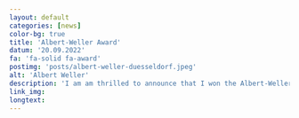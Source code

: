 ```yaml
---
layout: default
categories: [news]
color-bg: true
title: 'Albert-Weller Award'
datum: '20.09.2022'
fa: 'fa-solid fa-award'
postimg: 'posts/albert-weller-duesseldorf.jpeg'
alt: 'Albert Weller'
description: 'I am am thrilled to announce that I won the Albert-Weller award of the Gesellschaft Deutscher Chemiker (GDCh) and Deutsche Bunsen-Gesellschaft (DBG) for my PhD work in the fields of spectroscopy and photocatalysis. Many thanks to the "Fachgruppe Photochemie" for the opportunity to present my awarded results at the 28<sup><i>th</i></sup> Lecture Conference on Photochemistry and to my PhD supervisor, collaborators and colleagues.'
link_img:
longtext: 
---
```

